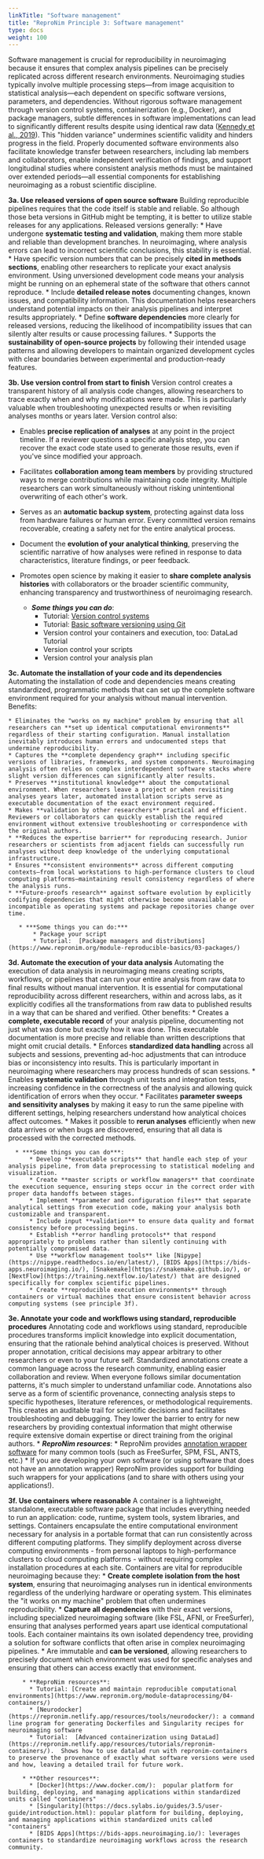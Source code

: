 ```yaml
---
linkTitle: "Software management"
title: "ReproNim Principle 3: Software management"
type: docs
weight: 100
---
```


Software management is crucial for reproducibility in neuroimaging because it ensures that complex analysis pipelines can be precisely replicated across different research environments. Neuroimaging studies typically involve multiple processing steps—from image acquisition to statistical analysis—each dependent on specific software versions, parameters, and dependencies. Without rigorous software management through version control systems, containerization (e.g., Docker), and package managers, subtle differences in software implementations can lead to significantly different results despite using identical raw data ([Kennedy et al., 2019](https://www.frontiersin.org/journals/neuroinformatics/articles/10.3389/fninf.2019.00001/full)). This "hidden variance" undermines scientific validity and hinders progress in the field. Properly documented software environments also facilitate knowledge transfer between researchers, including lab members and collaborators, enable independent verification of findings, and support longitudinal studies where consistent analysis methods must be maintained over extended periods—all essential components for establishing neuroimaging as a robust scientific discipline.

**3a. Use released versions of open source software**
   Building reproducible pipelines requires that the code itself is stable and reliable.  So although those beta versions in GitHub might be tempting, it is better to utilize stable releases for any applications.  Released versions generally:
    * Have undergone **systematic testing and validation**, making them more stable and reliable than development branches. In neuroimaging, where analysis errors can lead to incorrect scientific conclusions, this stability is essential.
    * Have specific version numbers that can be precisely **cited in methods sections**, enabling other researchers to replicate your exact analysis environment. Using unversioned development code means your analysis might be running on an ephemeral state of the software that others cannot reproduce.
    * Include **detailed release notes** documenting changes, known issues, and compatibility information. This documentation helps researchers understand potential impacts on their analysis pipelines and interpret results appropriately.
    * Define **software dependencies** more clearly for released versions, reducing the likelihood of incompatibility issues that can silently alter results or cause processing failures.
    * Supports the **sustainability of open-source projects** by following their intended usage patterns and allowing developers to maintain organized development cycles with clear boundaries between experimental and production-ready features.

**3b. Use version control from start to finish**
   Version control creates a transparent history of all analysis code changes, allowing researchers to trace exactly when and why modifications were made. This is particularly valuable when troubleshooting unexpected results or when revisiting analyses months or years later.  Version control also:

   * Enables **precise replication of analyses** at any point in the project timeline. If a reviewer questions a specific analysis step, you can recover the exact code state used to generate those results, even if you've since modified your approach.
   * Facilitates **collaboration among team members** by providing structured ways to merge contributions while maintaining code integrity. Multiple researchers can work simultaneously without risking unintentional overwriting of each other's work.
   * Serves as an **automatic backup system**, protecting against data loss from hardware failures or human error. Every committed version remains recoverable, creating a safety net for the entire analytical process.
   * Document the **evolution of your analytical thinking**, preserving the scientific narrative of how analyses were refined in response to data characteristics, literature findings, or peer feedback.
   * Promotes open science by making it easier to **share complete analysis histories** with collaborators or the broader scientific community, enhancing transparency and trustworthiness of neuroimaging research.

      * ***Some things you can do***:
        * Tutorial:  [Version control systems](https://www.repronim.org/module-reproducible-basics/02-vcs/)
        * Tutorial: [Basic software versioning using Git](/resources/tutorials/git/)
        * Version control your containers and execution, too: DataLad Tutorial
        * Version control your scripts
        * Version control your analysis plan

**3c. Automate the installation of your code and its dependencies**
   Automating the installation of code and dependencies means creating standardized, programmatic methods that can set up the complete software environment required for your analysis without manual intervention.  Benefits:

    * Eliminates the "works on my machine" problem by ensuring that all researchers can **set up identical computational environments** regardless of their starting configuration. Manual installation inevitably introduces human errors and undocumented steps that undermine reproducibility.
    * Captures the **complete dependency graph** including specific versions of libraries, frameworks, and system components. Neuroimaging analysis often relies on complex interdependent software stacks where slight version differences can significantly alter results.
    * Preserves **institutional knowledge** about the computational environment. When researchers leave a project or when revisiting analyses years later, automated installation scripts serve as executable documentation of the exact environment required.
    * Makes **validation by other researchers** practical and efficient. Reviewers or collaborators can quickly establish the required environment without extensive troubleshooting or correspondence with the original authors.
    * **Reduces the expertise barrier** for reproducing research. Junior researchers or scientists from adjacent fields can successfully run analyses without deep knowledge of the underlying computational infrastructure.
    * Ensures **consistent environments** across different computing contexts—from local workstations to high-performance clusters to cloud computing platforms—maintaining result consistency regardless of where the analysis runs.
    * **Future-proofs research** against software evolution by explicitly codifying dependencies that might otherwise become unavailable or incompatible as operating systems and package repositories change over time.

       * ***Some things you can do:***
           * Package your script
           * Tutorial:  [Package managers and distributions](https://www.repronim.org/module-reproducible-basics/03-packages/)

**3d. Automate the execution of your data analysis**
   Automating the execution of data analysis in neuroimaging means creating scripts, workflows, or pipelines that can run your entire analysis from raw data to final results without manual intervention.  It is essential for computational reproducibility across different researchers, within and across labs, as it explicitly codifies all the transformations from raw data to published results in a way that can be shared and verified. Other benefits:
    * Creates a **complete, executable record** of your analysis pipeline, documenting not just what was done but exactly how it was done. This executable documentation is more precise and reliable than written descriptions that might omit crucial details.
    * Enforces **standardized data handling** across all subjects and sessions, preventing ad-hoc adjustments that can introduce bias or inconsistency into results. This is particularly important in neuroimaging where researchers may process hundreds of scan sessions.
    * Enables **systematic validation** through unit tests and integration tests, increasing confidence in the correctness of the analysis and allowing quick identification of errors when they occur.
    * Facilitates **parameter sweeps and sensitivity analyses** by making it easy to run the same pipeline with different settings, helping researchers understand how analytical choices affect outcomes.
    * Makes it possible to **rerun analyses** efficiently when new data arrives or when bugs are discovered, ensuring that all data is processed with the corrected methods.

      * ***Some things you can do***:
          * Develop **executable scripts** that handle each step of your analysis pipeline, from data preprocessing to statistical modeling and visualization.
          * Create **master scripts or workflow managers** that coordinate the execution sequence, ensuring steps occur in the correct order with proper data handoffs between stages.
          * Implement **parameter and configuration files** that separate analytical settings from execution code, making your analysis both customizable and transparent.
          * Include input **validation** to ensure data quality and format consistency before processing begins.
          * Establish **error handling protocols** that respond appropriately to problems rather than silently continuing with potentially compromised data.
          * Use **workflow management tools** like [Nipype](https://nipype.readthedocs.io/en/latest/), [BIDS Apps](https://bids-apps.neuroimaging.io/), [Snakemake](https://snakemake.github.io/), or [NextFlow](https://training.nextflow.io/latest/) that are designed specifically for complex scientific pipelines.
          * Create **reproducible execution environments** through containers or virtual machines that ensure consistent behavior across computing systems (see principle 3f).

**3e. Annotate your code and workflows using standard, reproducible procedures**
   Annotating code and workflows using standard, reproducible procedures transforms implicit knowledge into explicit documentation, ensuring that the rationale behind analytical choices is preserved. Without proper annotation, critical decisions may appear arbitrary to other researchers or even to your future self. Standardized annotations create a common language across the research community, enabling easier collaboration and review. When everyone follows similar documentation patterns, it's much simpler to understand unfamiliar code.  Annotations also serve as a form of scientific provenance, connecting analysis steps to specific hypotheses, literature references, or methodological requirements. This creates an auditable trail for scientific decisions and facilitates troubleshooting and debugging. They lower the barrier to entry for new researchers by providing contextual information that might otherwise require extensive domain expertise or direct training from the original authors.
    * ***ReproNim resources***:
      * ReproNim provides [annotation wrapper software](https://repronim.org/resources/tools/#additional-associated-tools) for many common tools (such as FreeSurfer, SPM, FSL, ANTS, etc.)
      * If you are developing your own software (or using software that does not have an annotation wrapper) ReproNim provides support for building such wrappers for your applications (and to share with others using your applications\!).


**3f. Use containers where reasonable**
   A container is a lightweight, standalone, executable software package that includes everything needed to run an application: code, runtime, system tools, system libraries, and settings. Containers encapsulate the entire computational environment necessary for analysis in a portable format that can run consistently across different computing platforms. They simplify deployment across diverse computing environments \- from personal laptops to high-performance clusters to cloud computing platforms \- without requiring complex installation procedures at each site. Containers are vital for reproducible neuroimaging because they:
    * **Create complete isolation from the host system**, ensuring that neuroimaging analyses run in identical environments regardless of the underlying hardware or operating system. This eliminates the "it works on my machine" problem that often undermines reproducibility.
    * **Capture all dependencies** with their exact versions, including specialized neuroimaging software (like FSL, AFNI, or FreeSurfer), ensuring that analyses performed years apart use identical computational tools. Each container maintains its own isolated dependency tree, providing a solution for software conflicts that often arise in complex neuroimaging pipelines.
    * Are immutable and **can be versioned**, allowing researchers to precisely document which environment was used for specific analyses and ensuring that others can access exactly that environment.

        * **ReproNim resources**:
          * Tutorial: [Create and maintain reproducible computational environments](https://www.repronim.org/module-dataprocessing/04-containers/)
          * [Neurodocker](https://repronim.netlify.app/resources/tools/neurodocker/): a command line program for generating Dockerfiles and Singularity recipes for neuroimaging software
          * Tutorial:  [Advanced containerization using DataLad](https://repronim.netlify.app/resources/tutorials/repronim-containers/).  Shows how to use datalad run with repronim-containers to preserve the provenance of exactly what software versions were used and how, leaving a detailed trail for future work.

        * **Other resources**:
          * [Docker](https://www.docker.com/):  popular platform for building, deploying, and managing applications within standardized units called "containers"
          * [Singularity](https://docs.sylabs.io/guides/3.5/user-guide/introduction.html): popular platform for building, deploying, and managing applications within standardized units called "containers"
          * [BIDS Apps](https://bids-apps.neuroimaging.io/): leverages containers to standardize neuroimaging workflows across the research community.

